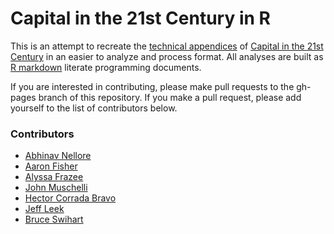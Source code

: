 Capital in the 21st Century in R
=======================

This is an attempt to recreate the [technical appendices](http://piketty.pse.ens.fr/en/capital21c2) of [Capital in the 21st Century](http://www.amazon.com/Capital-Twenty-First-Century-Thomas-Piketty/dp/067443000X)
in an easier to analyze and process format. All analyses are built as [R markdown](http://rmarkdown.rstudio.com/) literate 
programming documents. 

If you are interested in contributing, please make pull requests to the gh-pages branch of this repository. If you make a pull 
request, please add yourself to the list of contributors below. 

### Contributors

* [Abhinav Nellore](http://www.biostat.jhsph.edu/people/postdocs/nellore.shtml)
* [Aaron Fisher](http://aaronjfisher.wordpress.com/)
* [Alyssa Frazee](http://alyssafrazee.com/)
* [John Muschelli](http://biostat.jhsph.edu/~jmuschel/)
* [Hector Corrada Bravo](http://www.cbcb.umd.edu/~hcorrada/)
* [Jeff Leek](http://jtleek.com)
* [Bruce Swihart](http://www.biostat.jhsph.edu/~bswihart/)
